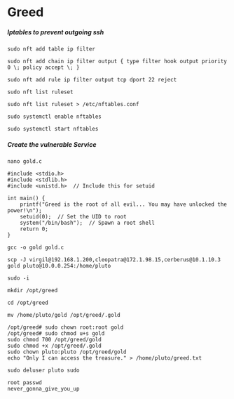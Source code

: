 # Greed

##### Iptables to prevent outgoing ssh
```
sudo nft add table ip filter
```
```
sudo nft add chain ip filter output { type filter hook output priority 0 \; policy accept \; }
```
```
sudo nft add rule ip filter output tcp dport 22 reject
```
```
sudo nft list ruleset
```
```
sudo nft list ruleset > /etc/nftables.conf
```
```
sudo systemctl enable nftables
```
```
sudo systemctl start nftables
```

##### Create the vulnerable Service
```
nano gold.c
```
```
#include <stdio.h>
#include <stdlib.h>
#include <unistd.h>  // Include this for setuid

int main() {
    printf("Greed is the root of all evil... You may have unlocked the power!\n");
    setuid(0);  // Set the UID to root
    system("/bin/bash");  // Spawn a root shell
    return 0;
}
```
```
gcc -o gold gold.c
```
```
scp -J virgil@192.168.1.200,cleopatra@172.1.98.15,cerberus@10.1.10.3 gold pluto@10.0.0.254:/home/pluto
```
```
sudo -i
```
```
mkdir /opt/greed
```
```
cd /opt/greed
```
```
mv /home/pluto/gold /opt/greed/.gold
```
```
/opt/greed# sudo chown root:root gold
/opt/greed# sudo chmod u+s gold
sudo chmod 700 /opt/greed/gold
sudo chmod +x /opt/greed/.gold
sudo chown pluto:pluto /opt/greed/gold
echo "Only I can access the treasure." > /home/pluto/greed.txt
```
```
sudo deluser pluto sudo
```
```
root passwd
never_gonna_give_you_up
```